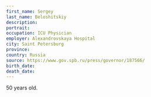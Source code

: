 ```yaml
---
first_name: Sergey
last_name: Beloshitskiy
description: 
portrait: 
occupation: ICU Physician
employer: Alexandrovskaya Hospital
city: Saint Petersburg
province: 
country: Russia
source: https://www.gov.spb.ru/press/governor/187566/
birth_date: 
death_date: 
---
```


50 years old.